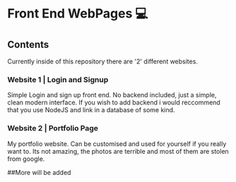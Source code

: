 # Front End WebPages 💻
## Contents
Currently inside of this repository there are '2' different websites.

### Website 1 | Login and Signup
Simple Login and sign up front end. No backend included, just a simple, clean modern interface. If you wish to add backend i would reccommend that you use NodeJS and link in a database of some kind.

### Website 2 | Portfolio Page
My portfolio website. Can be customised and used for yourself if you really want to. Its not amazing, the photos are terrible and most of them are stolen from google.

##More will be added
